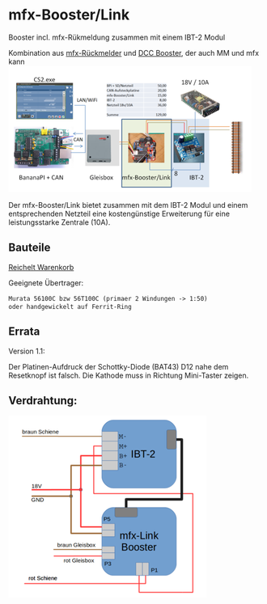 mfx-Booster/Link
================

Booster incl. mfx-R&uuml;kmeldung zusammen mit einem IBT-2 Modul

Kombination aus [mfx-R&uuml;ckmelder](http://www.persmodelrailroad.net/mfx_boost.html) und [DCC Booster](http://www.trainelectronics.com/DCC_Arduino/DCC_Booster), der auch MM und mfx kann
[!["mfx-BoosterLink"](https://github.com/GBert/misc/raw/master/mfx-link/pictures/mfx-BoosterLink_sketch_s.png)](https://github.com/GBert/misc/raw/master/mfx-link/pictures/mfx-BoosterLink_sketch.png)

Der mfx-Booster/Link bietet zusammen mit dem IBT-2 Modul und einem entsprechenden Netzteil eine kosteng&uuml;nstige Erweiterung f&uuml;r eine leistungsstarke Zentrale (10A).

Bauteile
--------
[Reichelt Warenkorb](https://www.reichelt.de/my/1341110)

Geeignete &Uuml;bertrager:
```
Murata 56100C bzw 56T100C (primaer 2 Windungen -> 1:50)
oder handgewickelt auf Ferrit-Ring
```

Errata
------
Version 1.1:

Der Platinen-Aufdruck der Schottky-Diode (BAT43) D12 nahe dem Resetknopf ist falsch. Die Kathode muss in Richtung Mini-Taster zeigen.

Verdrahtung:
------------
[!["mfx-BoosterLink-IBT2"](https://raw.githubusercontent.com/GBert/misc/master/mfx-link/pictures/mfxBoosterLink-IBT2_s.png)](https://raw.githubusercontent.com/GBert/misc/master/mfx-link/pictures/mfxBoosterLink-IBT2.png)


